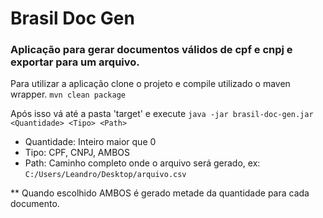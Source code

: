 # Brasil Doc Gen

### Aplicação para gerar documentos válidos de cpf e cnpj e exportar para um arquivo.



Para utilizar a aplicação clone o projeto e compile utilizado o maven wrapper.
```mvn clean package```

Após isso vá até a pasta 'target' e execute ```java -jar brasil-doc-gen.jar <Quantidade> <Tipo> <Path>```

- Quantidade: Inteiro maior que 0
- Tipo: CPF, CNPJ, AMBOS
- Path: Caminho completo onde o arquivo será gerado, ex: ```C:/Users/Leandro/Desktop/arquivo.csv```


** Quando escolhido AMBOS é gerado metade da quantidade para cada documento.

